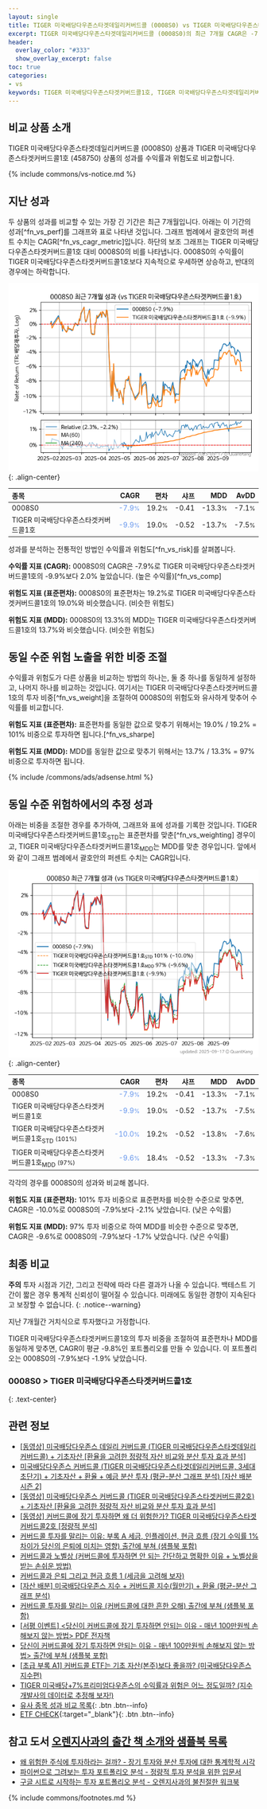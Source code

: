 ```yaml
---
layout: single
title: TIGER 미국배당다우존스타겟데일리커버드콜 (0008S0) vs TIGER 미국배당다우존스타겟커버드콜1호 (458750)
excerpt: TIGER 미국배당다우존스타겟데일리커버드콜 (0008S0)의 최근 7개월 CAGR은 -7.9%로 TIGER 미국배당다우존스타겟커버드콜1호 (458750)의 -9.9%보다 2.0% 높았습니다.
header:
  overlay_color: "#333"
  show_overlay_excerpt: false
toc: true
categories:
- vs
keywords: TIGER 미국배당다우존스타겟커버드콜1호, TIGER 미국배당다우존스타겟데일리커버드콜, TIGER 미국배당다우존스타겟데일리커버드콜 TIGER 미국배당다우존스타겟커버드콜1호 비교, 0008S0, 458750, 0008S0 0008S0 비교
---
```


## 비교 상품 소개


TIGER 미국배당다우존스타겟데일리커버드콜 (0008S0) 상품과 TIGER 미국배당다우존스타겟커버드콜1호 (458750) 상품의 성과를 수익률과 위험도로 비교합니다.





{% include commons/vs-notice.md %}

## 지난 성과

두 상품의 성과를 비교할 수 있는 가장 긴 기간은 최근 7개월입니다. 아래는 이 기간의 성과[^fn_vs_perf]를 그래프와 표로 나타낸 것입니다.
그래프 범례에서 괄호안의 퍼센트 수치는 CAGR[^fn_vs_cagr_metric]입니다.
하단의 보조 그래프는 TIGER 미국배당다우존스타겟커버드콜1호 대비 0008S0의 비를 나타냅니다.
0008S0의 수익률이 TIGER 미국배당다우존스타겟커버드콜1호보다 지속적으로 우세하면 상승하고, 반대의 경우에는 하락합니다.

![0008S0](/vs/images/0008s0-vs-458750_dual.png){: .align-center}

| **종목** | **CAGR** | **편차** | **샤프** | **MDD** | **AvDD** |
| :------------ | ------: | -----------: | -------: | ------: | -------: |
| 0008S0 | <span style="color: cornflowerblue">-7.9<small>%</small></span> | 19.2<small>%</small> | -0.41 | -13.3<small>%</small> | -7.1<small>%</small> |
| TIGER 미국배당다우존스타겟커버드콜1호 | <span style="color: cornflowerblue">-9.9<small>%</small></span> | 19.0<small>%</small> | -0.52 | -13.7<small>%</small> | -7.5<small>%</small> |

<!-- more -->


성과를 분석하는 전통적인 방법인 수익률과 위험도[^fn_vs_risk]를 살펴봅니다.

**수익률 지표 (CAGR):** 0008S0의 CAGR은 -7.9%로 TIGER 미국배당다우존스타겟커버드콜1호의 -9.9%보다 2.0% 높았습니다. (높은 수익률)[^fn_vs_comp]

**위험도 지표 (표준편차):** 0008S0의 표준편차는 19.2%로 TIGER 미국배당다우존스타겟커버드콜1호의 19.0%와 비슷했습니다. (비슷한 위험도)

**위험도 지표 (MDD):** 0008S0의 13.3%의 MDD는 TIGER 미국배당다우존스타겟커버드콜1호의 13.7%와 비슷했습니다. (비슷한 위험도)



## 동일 수준 위험 노출을 위한 비중 조절

수익률과 위험도가 다른 상품을 비교하는 방법의 하나는, 둘 중 하나를 동일하게 설정하고, 나머지 하나를 비교하는 것입니다.
여기서는 TIGER 미국배당다우존스타겟커버드콜1호의 투자 비중[^fn_vs_weight]을 조절하여 0008S0의 위험도와 유사하게 맞추어 수익률를 비교합니다.

**위험도 지표 (표준편차):** 표준편차를 동일한 값으로 맞추기 위해서는 19.0% / 19.2% = 101% 비중으로 투자하면 됩니다.[^fn_vs_sharpe]

**위험도 지표 (MDD):** MDD를 동일한 값으로 맞추기 위해서는 13.7% / 13.3% = 97% 비중으로 투자하면 됩니다.


{% include /commons/ads/adsense.html %}



## 동일 수준 위험하에서의 추정 성과

아래는 비중을 조절한 경우를 추가하여, 그래프와 표에 성과를 기록한 것입니다.
TIGER 미국배당다우존스타겟커버드콜1호<sub>STD</sub>는 표준편차를 맞춘[^fn_vs_weighting] 경우이고, TIGER 미국배당다우존스타겟커버드콜1호<sub>MDD</sub>는 MDD를 맞춘 경우입니다.
앞에서와 같이 그래프 범례에서 괄호안의 퍼센트 수치는 CAGR입니다.


![TIGER 미국배당다우존스타겟데일리커버드콜](/vs/images/0008s0-vs-458750.png){: .align-center}



| **종목** | **CAGR** | **편차** | **샤프** | **MDD** | **AvDD** |
| :------------ | ------: | -----------: | -------: | ------: | -------: |
| 0008S0 | <span style="color: cornflowerblue">-7.9<small>%</small></span> | 19.2<small>%</small> | -0.41 | -13.3<small>%</small> | -7.1<small>%</small> |
| TIGER 미국배당다우존스타겟커버드콜1호 | <span style="color: cornflowerblue">-9.9<small>%</small></span> | 19.0<small>%</small> | -0.52 | -13.7<small>%</small> | -7.5<small>%</small> |
| TIGER 미국배당다우존스타겟커버드콜1호<sub>STD</sub> <small>(101%)</small> | <span style="color: cornflowerblue">-10.0<small>%</small></span> | 19.2<small>%</small> | -0.52 | -13.8<small>%</small> | -7.6<small>%</small> |
| TIGER 미국배당다우존스타겟커버드콜1호<sub>MDD</sub> <small>(97%)</small> | <span style="color: cornflowerblue">-9.6<small>%</small></span> | 18.4<small>%</small> | -0.52 | -13.3<small>%</small> | -7.3<small>%</small> |



각각의 경우를 0008S0의 성과와 비교해 봅니다.

**위험도 지표 (표준편차):** 101% 투자 비중으로 표준편차를 비슷한 수준으로 맞추면, CAGR은 -10.0%로 0008S0의 -7.9%보다 -2.1% 낮았습니다. (낮은 수익률)

**위험도 지표 (MDD):** 97% 투자 비중으로 하여 MDD를 비슷한 수준으로 맞추면, CAGR은 -9.6%로 0008S0의 -7.9%보다 -1.7% 낮았습니다. (낮은 수익률)




## 최종 비교

**주의** 투자 시점과 기간, 그리고 전략에 따라 다른 결과가 나올 수 있습니다. 백테스트 기간이 짧은 경우 통계적 신뢰성이 떨어질 수 있습니다. 미래에도 동일한 경향이 지속된다고 보장할 수 없습니다.
{: .notice--warning}

지난 7개월간 거치식으로 투자했다고 가정합니다.

TIGER 미국배당다우존스타겟커버드콜1호의 투자 비중을 조절하여 표준편차나 MDD를 동일하게 맞추면, CAGR이 평균 -9.8%인 포트폴리오를 만들 수 있습니다.
이 포트폴리오는 0008S0의 -7.9%보다 -1.9% 낮았습니다.

### 0008S0 &gt; TIGER 미국배당다우존스타겟커버드콜1호
{: .text-center}


## 관련 정보

- [[동영상] 미국배당다우존스 데일리 커버드콜 (TIGER 미국배당다우존스타겟데일리커버드콜) + 기초자산 [환율을 고려한 정량적 자산 비교와 분산 투자 효과 분석]](https://youtu.be/_cCO2nP1KYA)
- [미국배당다우존스 커버드콜 (TIGER 미국배당다우존스타겟데일리커버드콜, 3세대 초단기) + 기초자산 + 환율 + 예금 분산 투자 (평균-분산 그래프 분석) [자산 배분 시즌 2]](https://m.blog.naver.com/onuri2005/223928749404)
- [[동영상] 미국배당다우존스 커버드콜 (TIGER 미국배당다우존스타겟커버드콜2호) + 기초자산 [환율을 고려한 정량적 자산 비교와 분산 투자 효과 분석]](https://youtu.be/1zflg-CUj2s)
- [[동영상] 커버드콜에 장기 투자하면 왜 더 위험한가? TIGER 미국배당다우존스타겟커버드콜2호 [정량적 분석]](https://youtu.be/kU2qxdfOZ5A)
- [커버드콜 투자를 말리는 이유: 부록 A 세금, 인플레이션, 현금 흐름 (장기 수익률 1% 차이가 당신의 은퇴에 미치는 영향) 출간에 부쳐 (샘플북 포함)](https://kongdori.tistory.com/484)
- [커버드콜과 노벨상 (커버드콜에 투자하면 안 되는 간단하고 명확한 이유 + 노벨상을 받는 손쉬운 방법)](https://kongdori.tistory.com/483)
- [커버드콜과 은퇴 그리고 현금 흐름 1 (세금을 고려해 보자)](https://kongdori.tistory.com/478)
- [[자산 배분] 미국배당다우존스 지수 + 커버드콜 지수(월만기) + 환율 (평균-분산 그래프 분석)](https://kongdori.tistory.com/474)
- [커버드콜 투자를 말리는 이유 (커버드콜에 대한 흔한 오해) 출간에 부쳐 (샘플북 포함)](https://kongdori.tistory.com/473)
- [[서평 이벤트] <당신이 커버드콜에 장기 투자하면 안되는 이유 - 매년 100만원씩 손해보지 않는 방법> PDF 전자책](https://m.blog.naver.com/onuri2005/223783587701)
- [당신이 커버드콜에 장기 투자하면 안되는 이유 - 매년 100만원씩 손해보지 않는 방법> 출간에 부쳐 (샘플북 포함)](https://kongdori.tistory.com/403)
- [[초급 부록 A1] 커버드콜 ETF는 기초 자산(본주)보다 좋을까? (미국배당다우존스 지수편)](https://kongdori.tistory.com/388)
- [TIGER 미국배당+7%프리미엄다우존스의 수익률과 위험은 어느 정도일까? (지수 개발사의 데이터로 추정해 보자!)](https://kongdori.tistory.com/292)
- [유사 종목 성과 비교 목록](/vs/){: .btn .btn--info}
- [ETF CHECK](https://www.etfcheck.co.kr/mobile/etpitem/458750/compare?compCode%5B%5D=0008S0){:target="_blank"}{: .btn .btn--info}


## 참고 도서 [오렌지사과의 출간 책 소개와 샘플북 목록](https://kongdori.tistory.com/691)

- [왜 위험한 주식에 투자하라는 걸까? - 장기 투자와 분산 투자에 대한 통계학적 시각](https://kongdori.tistory.com/421)
- [파이썬으로 그려보는 투자 포트폴리오 분석  - 정량적 투자 분석을 위한 입문서](https://kongdori.tistory.com/643)
- [구글 시트로 시작하는 투자 포트폴리오 분석 - 오렌지사과의 불친절한 워크북](https://kongdori.tistory.com/449)

{% include commons/footnotes.md %}